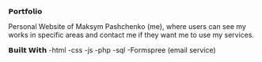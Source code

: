 𝗣𝗼𝗿𝘁𝗳𝗼𝗹𝗶𝗼 

Personal Website of Maksym Pashchenko (me), where users can see my works in specific areas and contact me if they want me to use my services.

𝗕𝘂𝗶𝗹𝘁 𝗪𝗶𝘁𝗵
-html
-css
-js
-php
-sql
-Formspree (email service)

